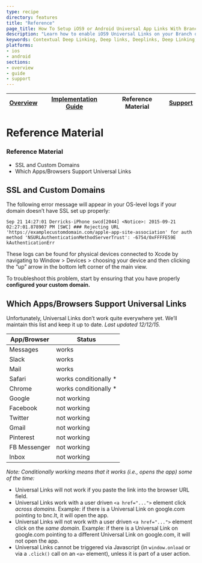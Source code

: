 ```yaml
---
type: recipe
directory: features
title: "Reference"
page_title: How To Setup iOS9 or Android Universal App Links With Branch
description: "Learn how to enable iOS9 Universal Links on your Branch deeplinks for tracking and deep linking."
keywords: Contextual Deep Linking, Deep links, Deeplinks, Deep Linking, Deeplinking, Deferred Deep Linking, Deferred Deeplinking, Google App Indexing, Google App Invites, Apple Universal Links, Android App Links, Apple Spotlight Search, Facebook App Links, AppLinks, Deepviews, Deep views, Dashboard, iOS9
platforms:
- ios
- android
sections:
- overview
- guide
- support
---
```


| [Overview](overview.md) | [Implementation Guide](implementation-guide.md) | Reference Material | [Support](support.md) | 
| --- | --- | --- | --- |

# Reference Material

### Reference Material
* SSL and Custom Domains
* Which Apps/Browsers Support Universal Links

## SSL and Custom Domains
The following error message will appear in your OS-level logs if your domain doesn’t have SSL set up properly:

```
Sep 21 14:27:01 Derricks-iPhone swcd[2044] <Notice>: 2015-09-21 02:27:01.878907 PM [SWC] ### Rejecting URL 'https://examplecustomdomain.com/apple-app-site-association' for auth method 'NSURLAuthenticationMethodServerTrust': -6754/0xFFFFE59E kAuthenticationErr
```

These logs can be found for physical devices connected to Xcode by navigating to Window > Devices > choosing your device and then clicking the “up” arrow in the bottom left corner of the main view.

To troubleshoot this problem, start by ensuring that you have properly **configured your custom domain.**


## Which Apps/Browsers Support Universal Links
Unfortunately, Universal Links don’t work quite everywhere yet. We’ll maintain this list and keep it up to date. *Last updated 12/12/15.*

| App/Browser | Status |
| --- | --- |
| Messages | works |
| Slack | works |
| Mail | works |
| Safari | works conditionally * |
| Chrome | works conditionally * |
| Google | not working |
| Facebook | not working |
| Twitter | not working |
| Gmail | not working |
| Pinterest | not working |
| FB Messenger | not working |
| Inbox | not working |

*Note: Conditionally working means that it works (i.e., opens the app) some of the time:*

* Universal Links will not work if you paste the link into the browser URL field.
* Universal Links work with a user driven `<a href="...">` element click *across domains*. Example: if there is a Universal Link on google.com pointing to bnc.lt, it will open the app.
* Universal Links will not work with a user driven `<a href="...">` element click on the *same domain*. Example: if there is a Universal Link on google.com pointing to a different Universal Link on google.com, it will not open the app.
* Universal Links cannot be triggered via Javascript (in `window.onload` or via a `.click()` call on an `<a>` element), unless it is part of a user action.